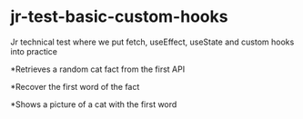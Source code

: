 # jr-test-basic-custom-hooks
Jr technical test where we put fetch, useEffect, useState and custom hooks into practice

*Retrieves a random cat fact from the first API

*Recover the first word of the fact

*Shows a picture of a cat with the first word

